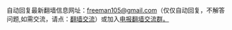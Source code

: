 自动回复最新翻墙信息网址：freeman105@gmail.com（仅仅自动回复，不解答问题,如需交流，请点：<a href="https://github.com/bannedbook/fanqiang/issues">翻墙交流</a>）或加入<a href="https://t.me/joinchat/AAAAAAkBLIqzu5pmqtH0yw">电报翻墙交流群。</a>